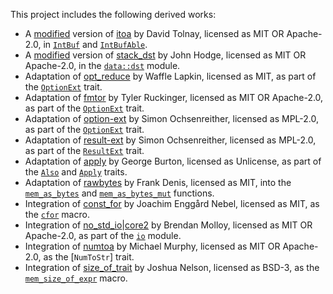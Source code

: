 This project includes the following derived works:

- A [modified][0] version of [itoa] by David Tolnay, licensed as MIT OR Apache-2.0,
  in [`IntBuf`] and [`IntBufAble`].
- A [modified][1] version of [stack_dst] by John Hodge, licensed as MIT OR Apache-2.0,
  in the [`data::dst`] module.
- Adaptation of [opt_reduce] by Waffle Lapkin, licensed as MIT,
  as part of the [`OptionExt`] trait.
- Adaptation of [fmtor] by Tyler Ruckinger, licensed as MIT OR Apache-2.0,
  as part of the [`OptionExt`] trait.
- Adaptation of [option-ext] by Simon Ochsenreither, licensed as MPL-2.0,
  as part of the [`OptionExt`] trait.
- Adaptation of [result-ext] by Simon Ochsenreither, licensed as MPL-2.0,
  as part of the [`ResultExt`] trait.
- Adaptation of [apply] by George Burton, licensed as Unlicense,
  as part of the [`Also`] and [`Apply`] traits.
- Adaptation of [rawbytes] by Frank Denis, licensed as MIT,
  into the [`mem_as_bytes`] and [`mem_as_bytes_mut`] functions.
- Integration of [const_for] by Joachim Enggård Nebel, licensed as MIT,
  as the [`cfor`] macro.
- Integration of [no_std_io]|[core2] by Brendan Molloy, licensed as MIT OR Apache-2.0,
  as part of the [`io`] module.
- Integration of [numtoa] by Michael Murphy, licensed as MIT OR Apache-2.0,
  as the [`NumToStr`] trait.
- Integration of [size_of_trait] by Joshua Nelson, licensed as BSD-3,
 as the [`mem_size_of_expr`] macro.

[0]: https://github.com/andamira/devela/blob/main/src/fmt/int_buf/MODIFICATIONS.md
[itoa]: https://crates.io/crates/itoa/1.0.9
[`IntBuf`]: https://docs.rs/devela/latest/devela/text/fmt/struct.IntBuf.html
[`IntBufAble`]: https://docs.rs/devela/latest/devela/text/fmt/trait.IntBufAble.html
[1]: https://github.com/andamira/devela/blob/main/src/data/dst/MODIFICATIONS.md
[stack_dst]: https://crates.io/crates/stack_dst/0.8.1
[`data::dst`]: https://docs.rs/devela/latest/devela/data/dst/index.html
[opt_reduce]: https://crates.io/crates/opt_reduce/1.0.0
[fmtor]: https://crates.io/crates/fmtor/0.1.2
[option-ext]: https://crates.io/crates/option-ext/0.2.0
[result-ext]: https://crates.io/crates/result-ext/0.2.0
[`OptionExt`]: https://docs.rs/devela/latest/devela/error/trait.OptionExt.html
[`ResultExt`]: https://docs.rs/devela/latest/devela/error/trait.ResultExt.html
[apply]: https://crates.io/crates/apply/0.3.0
[`Also`]: https://docs.rs/devela/latest/devela/code/trait.Also.html
[`Apply`]: https://docs.rs/devela/latest/devela/code/trait.Apply.html
[rawbytes]: https://crates.io/crates/rawbytes/1.0.0
[`mem_as_bytes`]: https://docs.rs/devela/latest/devela/mem/fn.mem_as_bytes.html
[`mem_as_bytes_mut`]: https://docs.rs/devela/latest/devela/mem/fn.mem_as_bytes_mut.html
[const_for]: https://crates.io/crates/const_for
[`cfor`]: https://docs.rs/devela/latest/devela/code/macro.cfor.html
[no_std_io]: https://crates.io/crates/no_std_io
[core2]: https://crates.io/crates/core2
[`io`]: https://docs.rs/devela/latest/devela/io/
[numtoa]: https://crates.io/crates/numtoa/0.2.4
[size_of_trait]: https://crates.io/crates/size-of-trait
[`mem_size_of_expr`]: https://docs.rs/devela/latest/devela/mem/size/macro.mem_size_of_expr.html
